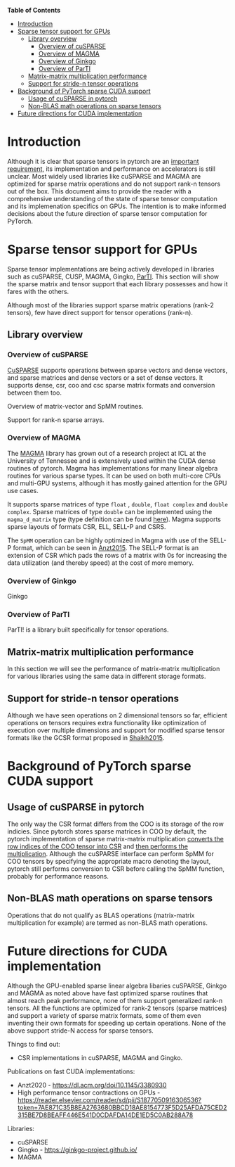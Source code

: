 <!-- markdown-toc start - Don't edit this section. Run M-x markdown-toc-generate-toc again -->
**Table of Contents**

- [Introduction](#introduction)
- [Sparse tensor support for GPUs](#sparse-tensor-support-for-gpus)
    - [Library overview](#library-overview)
        - [Overview of cuSPARSE](#overview-of-cusparse)
        - [Overview of MAGMA](#overview-of-magma)
        - [Overview of Ginkgo](#overview-of-ginkgo)
        - [Overview of ParTI](#overview-of-parti)
    - [Matrix-matrix multiplication performance](#matrix-matrix-multiplication-performance)
    - [Support for stride-n tensor operations](#support-for-stride-n-tensor-operations)
- [Background of PyTorch sparse CUDA support](#background-of-pytorch-sparse-cuda-support)
    - [Usage of cuSPARSE in pytorch](#usage-of-cusparse-in-pytorch)
    - [Non-BLAS math operations on sparse tensors](#non-blas-math-operations-on-sparse-tensors)
- [Future directions for CUDA implementation](#future-directions-for-cuda-implementation)

<!-- markdown-toc end -->

# Introduction

Although it is clear that sparse tensors in pytorch are an [important requirement](https://github.com/pytorch/rfcs/blob/b2d02512bb69648fc61013829205eb6dfea6a714/RFC-0004-pyTorch-sparse-matmul-roadmap.md#motivation-and-scope),
its implementation and performance on accelerators is still unclear. Most widely used
libraries like cuSPARSE and MAGMA are optimized for sparse matrix operations and do
not support rank-n tensors out of the box. This document aims to provide the reader
with a comprehensive understanding of the state of sparse tensor computation and its
implemenation specifics on GPUs. The intention is to make informed decisions about the
future direction of sparse tensor computation for PyTorch.

# Sparse tensor support for GPUs

Sparse tensor implementations are being actively developed in libraries such as cuSPARSE, CUSP,
MAGMA, Gingko, [ParTI](https://github.com/hpcgarage/ParTI).
This section will show the sparse
matrix and tensor support that each library possesses and how it fares with the others.

Although most of the libraries support sparse matrix operations (rank-2 tensors), few
have direct support for tensor operations (rank-n).

## Library overview

### Overview of cuSPARSE

[CuSPARSE]() supports operations between sparse vectors and dense vectors, and sparse matrices
and dense vectors or a set of dense vectors. It supports dense, csr, coo and csc sparse matrix formats
and conversion between them too.

Overview of matrix-vector and SpMM routines.

Support for rank-n sparse arrays.

### Overview of MAGMA

The [MAGMA](URL) library has grown out of a research project at ICL at the
University of Tennessee and is extensively used within the CUDA dense
routines of pytorch. Magma has implementations for many linear algebra routines for various sparse
types. It can be used on both multi-core CPUs and multi-GPU systems,
although it has mostly gained attention for the GPU use cases.

It supports sparse matrices of type `float` , `double`, `float complex` and `double complex`.
Sparse matrices of type `double` can be implemented using the `magma_d_matrix` type (type definition
can be found [here](https://bitbucket.org/icl/magma/src/master/sparse/include/magmasparse_types.h)).
Magma supports sparse layouts of formats CSR, ELL, SELL-P and CSRS.

The `SpMM` operation can be highly optimized in Magma with use of the SELL-P format, which
can be seen in [Anzt2015](https://www.icl.utk.edu/files/publications/2014/icl-utk-771-2014.pdf).
The SELL-P format is an extension of CSR which pads the rows of a matrix with 0s for increasing
the data utilization (and thereby speed) at the cost of more memory.

### Overview of Ginkgo

Ginkgo 

### Overview of ParTI

ParTI! is a library built specifically for tensor operations.

## Matrix-matrix multiplication performance

In this section we will see the performance of matrix-matrix multiplication for various
libraries using the same data in different storage formats.

## Support for stride-n tensor operations

Although we have seen operations on 2 dimensional tensors so far, efficient operations
on tensors requires extra functionality like optimization of execution over multiple
dimensions and support for modified sparse tensor formats like the GCSR format proposed
in [Shaikh2015](https://www.researchgate.net/publication/312167966_Efficient_storage_scheme_for_n-dimensional_sparse_array_GCRSGCCS).

# Background of PyTorch sparse CUDA support

## Usage of cuSPARSE in pytorch

The only way the CSR format differs from the COO is its storage of the row indicies. 
Since pytorch stores sparse matrices in COO by default, the pytorch implementation
of sparse matrix-matrix multiplication [converts the row indices of the COO tensor
into CSR]() and [then performs the multiplication](). Although the cuSPARSE interface
can perform SpMM for COO tensors by specifying the appropriate macro denoting the layout,
pytorch still performs conversion to CSR before calling the SpMM function, probably for
performance reasons.

## Non-BLAS math operations on sparse tensors

Operations that do not qualify as BLAS operations (matrix-matrix multiplication for example)
are termed as non-BLAS math operations.

# Future directions for CUDA implementation

Although the GPU-enabled sparse linear algebra libaries cuSPARSE, Ginkgo
and MAGMA as noted above have fast optimized sparse routines that almost
reach peak performance, none of them support generalized rank-n tensors.
All the functions are optimized for rank-2 tensors (sparse matrices) and
support a variety of sparse matrix formats, some of them even inventing
their own formats for speeding up certain operations. None of the above
support stride-N access for sparse tensors.




Things to find out:
* CSR implementations in cuSPARSE, MAGMA and Gingko.

Publications on fast CUDA implementations:

* Anzt2020 - https://dl.acm.org/doi/10.1145/3380930
* High performance tensor contractions on GPUs - https://reader.elsevier.com/reader/sd/pii/S1877050916306536?token=7AE871C35B8EA2763680BBCD18AE8154773F5D25AFDA75CED2315BE7D8BEAFF446E541D0CDAFDA14DE1ED5C0AB288A78

Libraries:

* cuSPARSE
* Gingko - https://ginkgo-project.github.io/
* MAGMA 
